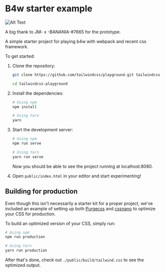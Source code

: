 # B4w starter example


![Alt Text](https://i.imgur.com/dpp1drL.gif)


A big thank to JM- x -BANANIA-#7665 for the prototype. 


A simple starter project for playing b4w with webpack and recent css framework.

To get started:

1. Clone the repository:

    ```bash
    git clone https://github.com/tailwindcss/playground.git tailwindcss-playground

    cd tailwindcss-playground
    ```

2. Install the dependencies:

    ```bash
    # Using npm
    npm install

    # Using Yarn
    yarn
    ```

3. Start the development server:

    ```bash
    # Using npm
    npm run serve

    # Using Yarn
    yarn run serve
    ```

    Now you should be able to see the project running at localhost:8080.

4. Open `public/index.html` in your editor and start experimenting!

## Building for production

Even though this isn't necessarily a starter kit for a proper project, we've included an example of setting up both [Purgecss](https://www.purgecss.com/) and [cssnano](https://cssnano.co/) to optimize your CSS for production.

To build an optimized version of your CSS, simply run:

```bash
# Using npm
npm run production

# Using Yarn
yarn run production
```

After that's done, check out `./public/build/tailwind.css` to see the optimized output.

